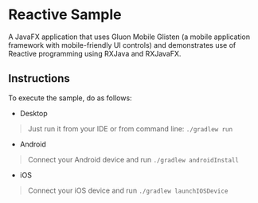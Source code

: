 
Reactive Sample
===============

A JavaFX application that uses Gluon Mobile Glisten 
(a mobile application framework with mobile-friendly UI controls) 
and demonstrates use of Reactive programming using RXJava and RXJavaFX.


Instructions
------------
To execute the sample, do as follows:

* Desktop
> Just run it from your IDE or from command line: `./gradlew run`
* Android
> Connect your Android device and run `./gradlew androidInstall`
* iOS
> Connect your iOS device and run `./gradlew launchIOSDevice`


